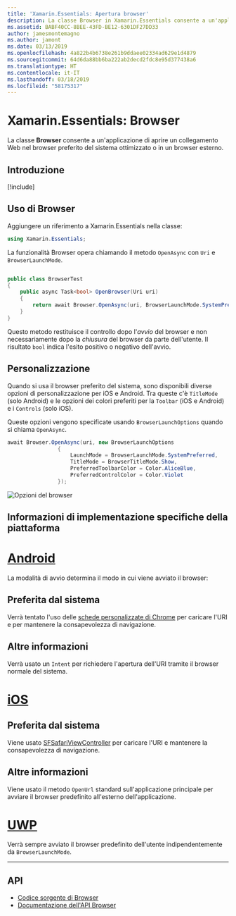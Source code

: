 ```yaml
---
title: 'Xamarin.Essentials: Apertura browser'
description: La classe Browser in Xamarin.Essentials consente a un'applicazione di aprire un collegamento Web nel browser preferito del sistema ottimizzato o in un browser esterno.
ms.assetid: BABF40CC-8BEE-43FD-BE12-6301DF27DD33
author: jamesmontemagno
ms.author: jamont
ms.date: 03/13/2019
ms.openlocfilehash: 4a822b4b6738e261b9ddaee02334ad629e1d4879
ms.sourcegitcommit: 64d6da88bb6ba222ab2decd2fdc8e95d377438a6
ms.translationtype: HT
ms.contentlocale: it-IT
ms.lasthandoff: 03/18/2019
ms.locfileid: "58175317"
---
```

# <a name="xamarinessentials-browser"></a>Xamarin.Essentials: Browser

La classe **Browser** consente a un'applicazione di aprire un collegamento Web nel browser preferito del sistema ottimizzato o in un browser esterno.

## <a name="get-started"></a>Introduzione

[!include[](~/essentials/includes/get-started.md)]

## <a name="using-browser"></a>Uso di Browser

Aggiungere un riferimento a Xamarin.Essentials nella classe:

```csharp
using Xamarin.Essentials;
```

La funzionalità Browser opera chiamando il metodo `OpenAsync` con `Uri` e `BrowserLaunchMode`.

```csharp

public class BrowserTest
{
    public async Task<bool> OpenBrowser(Uri uri)
    {
        return await Browser.OpenAsync(uri, BrowserLaunchMode.SystemPreferred);
    }
}
```

Questo metodo restituisce il controllo dopo l'_avvio_ del browser e non necessariamente dopo la _chiusura_ del browser da parte dell'utente.  Il risultato `bool` indica l'esito positivo o negativo dell'avvio.

## <a name="customization"></a>Personalizzazione

Quando si usa il browser preferito del sistema, sono disponibili diverse opzioni di personalizzazione per iOS e Android. Tra queste c'è `TitleMode` (solo Android) e le opzioni dei colori preferiti per la `Toolbar` (iOS e Android) e i `Controls` (solo iOS). 

Queste opzioni vengono specificate usando `BrowserLaunchOptions` quando si chiama `OpenAsync`.

```csharp
await Browser.OpenAsync(uri, new BrowserLaunchOptions
                {
                    LaunchMode = BrowserLaunchMode.SystemPreferred,
                    TitleMode = BrowserTitleMode.Show,
                    PreferredToolbarColor = Color.AliceBlue,
                    PreferredControlColor = Color.Violet
                });
```

![Opzioni del browser](images/browser-options.png)

## <a name="platform-implementation-specifics"></a>Informazioni di implementazione specifiche della piattaforma

# <a name="androidtabandroid"></a>[Android](#tab/android)

La modalità di avvio determina il modo in cui viene avviato il browser:

## <a name="system-preferred"></a>Preferita dal sistema

Verrà tentato l'uso delle [schede personalizzate di Chrome](https://developer.chrome.com/multidevice/android/customtabs) per caricare l'URI e per mantenere la consapevolezza di navigazione.

## <a name="external"></a>Altre informazioni

Verrà usato un `Intent` per richiedere l'apertura dell'URI tramite il browser normale del sistema.

# <a name="iostabios"></a>[iOS](#tab/ios)

## <a name="system-preferred"></a>Preferita dal sistema

Viene usato [SFSafariViewController](https://developer.xamarin.com/api/type/SafariServices.SFSafariViewController/) per caricare l'URI e mantenere la consapevolezza di navigazione.

## <a name="external"></a>Altre informazioni

Viene usato il metodo `OpenUrl` standard sull'applicazione principale per avviare il browser predefinito all'esterno dell'applicazione.

# <a name="uwptabuwp"></a>[UWP](#tab/uwp)

Verrà sempre avviato il browser predefinito dell'utente indipendentemente da `BrowserLaunchMode`.

--------------

## <a name="api"></a>API

- [Codice sorgente di Browser](https://github.com/xamarin/Essentials/tree/master/Xamarin.Essentials/Browser)
- [Documentazione dell'API Browser](xref:Xamarin.Essentials.Browser)
